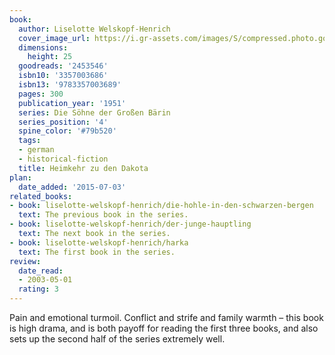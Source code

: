 ```yaml
---
book:
  author: Liselotte Welskopf-Henrich
  cover_image_url: https://i.gr-assets.com/images/S/compressed.photo.goodreads.com/books/1406655758l/2453546.jpg
  dimensions:
    height: 25
  goodreads: '2453546'
  isbn10: '3357003686'
  isbn13: '9783357003689'
  pages: 300
  publication_year: '1951'
  series: Die Söhne der Großen Bärin
  series_position: '4'
  spine_color: '#79b520'
  tags:
  - german
  - historical-fiction
  title: Heimkehr zu den Dakota
plan:
  date_added: '2015-07-03'
related_books:
- book: liselotte-welskopf-henrich/die-hohle-in-den-schwarzen-bergen
  text: The previous book in the series.
- book: liselotte-welskopf-henrich/der-junge-hauptling
  text: The next book in the series.
- book: liselotte-welskopf-henrich/harka
  text: The first book in the series.
review:
  date_read:
  - 2003-05-01
  rating: 3
---
```


Pain and emotional turmoil. Conflict and strife and family warmth – this book is high drama, and is both
payoff for reading the first three books, and also sets up the second half of the series extremely well.
